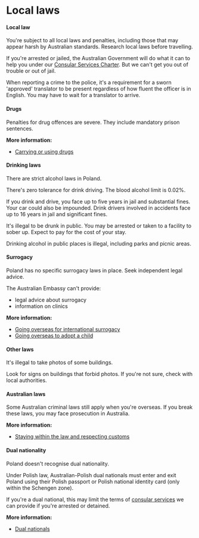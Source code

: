 # Local laws

#### Local law

You're subject to all local laws and penalties, including those that may appear harsh by Australian standards. Research local laws before travelling.

If you're arrested or jailed, the Australian Government will do what it can to help you under our [Consular Services Charter](/consular-services/consular-services-charter "Consular Services Charter"). But we can't get you out of trouble or out of jail.

When reporting a crime to the police, it's a requirement for a sworn 'approved' translator to be present regardless of how fluent the officer is in English. You may have to wait for a translator to arrive.

#### Drugs

Penalties for drug offences are severe. They include mandatory prison sentences.

**More information:**

* [Carrying or using drugs](/before-you-go/laws/drugs "Carrying or using drugs")

#### Drinking laws

There are strict alcohol laws in Poland. 

There's zero tolerance for drink driving. The blood alcohol limit is 0.02%.

If you drink and drive, you face up to five years in jail and substantial fines. Your car could also be impounded. Drink drivers involved in accidents face up to 16 years in jail and significant fines.

It's illegal to be drunk in public. You may be arrested or taken to a facility to sober up. Expect to pay for the cost of your stay.

Drinking alcohol in public places is illegal, including parks and picnic areas.

#### Surrogacy

Poland has no specific surrogacy laws in place. Seek independent legal advice. 

The Australian Embassy can't provide:

* legal advice about surrogacy
* information on clinics

**More information:**

* [Going overseas for international surrogacy](/before-you-go/activities/surrogacy "Going overseas for international surrogacy")
* [Going overseas to adopt a child](/before-you-go/activities/adoption "Going overseas to adopt a child")

#### Other laws

It's illegal to take photos of some buildings.

Look for signs on buildings that forbid photos. If you're not sure, check with local authorities.

#### Australian laws

Some Australian criminal laws still apply when you're overseas. If you break these laws, you may face prosecution in Australia.

**More information:**

* [Staying within the law and respecting customs](/before-you-go/laws "Staying within the law")

#### Dual nationality

Poland doesn't recognise dual nationality.

Under Polish law, Australian-Polish dual nationals must enter and exit Poland using their Polish passport or Polish national identity card (only within the Schengen zone). 

If you're a dual national, this may limit the terms of [consular services](/consular-services/consular-services-charter "Consular Services Charter") we can provide if you're arrested or detained.

**More information:**

* [Dual nationals](/before-you-go/who-you-are/dual-nationals "Advice for dual nationals")
